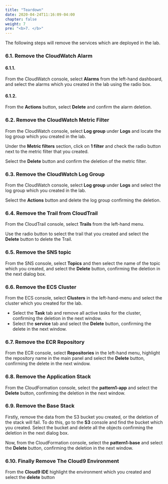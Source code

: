 ```yaml
---
title: "Teardown"
date: 2020-04-24T11:16:09-04:00
chapter: false
weight: 7
pre: "<b>7. </b>"
---
```


The following steps will remove the services which are deployed in the lab. 

### 6.1. Remove the CloudWatch Alarm

#### 6.1.1.

From the CloudWatch console, select **Alarms** from the left-hand dashboard, and select the alarms which you created in the lab using the radio box.

#### 6.1.2.

From the **Actions** button, select **Delete** and confirm the alarm deletion.

### 6.2. Remove the CloudWatch Metric Filter

From the CloudWatch console, select **Log group** under **Logs** and locate the log group which you created in the lab.

Under the **Metric filters** section, click on **1 filter** and check the radio button next to the metric filter that you created.

Select the **Delete** button and confirm the deletion of the metric filter.

### 6.3. Remove the CloudWatch Log Group

From the CloudWatch console, select **Log group** under **Logs** and select the log group which you created in the lab.

Select the **Actions** button and delete the log group confirming the deletion.

### 6.4. Remove the Trail from CloudTrail

From the CloudTrail console, select **Trails** from the left-hand menu. 

Use the radio button to select the trail that you created and select the **Delete** button to delete the Trail.

### 6.5. Remove the SNS topic

From the SNS console, select **Topics** and then select the name of the topic which you created, and select the **Delete** button, confirming the deletion in the next dialog box.

### 6.6. Remove the ECS Cluster

From the ECS console, select **Clusters** in the left-hand-menu and select the cluster which you created for the lab. 
* Select the **Task** tab and remove all active tasks for the cluster, confirming the deletion in the next window.
* Select the **service** tab and select the **Delete** button, confirming the delete in the next window. 

### 6.7. Remove the ECR Repository

From the ECR console, select **Repositories** in the left-hand menu, highlight the repository name in the main panel and select the **Delete** button, confirming the delete in the next window.

### 6.8. Remove the Application Stack

From the CloudFormation console, select the **pattern1-app** and select the **Delete** button, confirming the deletion in the next window.

### 6.9. Remove the Base Stack

Firstly, remove the data from the S3 bucket you created, or the deletion of the stack will fail. To do this, go to the **S3** console and find the bucket which you created. Select the bucket and delete all the objects confirming the deletion in the next dialog box.

Now, from the CloudFormation console, select the **pattern1-base** and select the **Delete** button, confirming the deletion in the next window.


### 6.10. Finally Remove The Cloud9 Environment

From the **Cloud9 IDE** highlight the environment which you created and select the **delete** button



